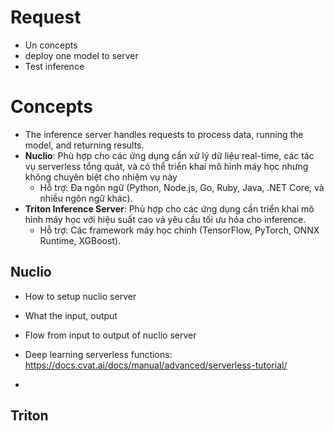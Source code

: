 # Request
+ Un concepts
+ deploy one model to server
+ Test inference

# Concepts
+ The inference server handles requests to process data, running the model, and returning results. 
+ **Nuclio**: Phù hợp cho các ứng dụng cần xử lý dữ liệu real-time, các tác vụ serverless tổng quát, và có thể triển khai mô hình máy học nhưng không chuyên biệt cho nhiệm vụ này
  + Hỗ trợ: Đa ngôn ngữ (Python, Node.js, Go, Ruby, Java, .NET Core, và nhiều ngôn ngữ khác).
+ **Triton Inference Server**: Phù hợp cho các ứng dụng cần triển khai mô hình máy học với hiệu suất cao và yêu cầu tối ưu hóa cho inference.
  + Hỗ trợ: Các framework máy học chính (TensorFlow, PyTorch, ONNX Runtime, XGBoost).

## Nuclio
+ How to setup nuclio server
+ What the input, output
+ Flow from input to output of nuclio server


+ Deep learning serverless functions: https://docs.cvat.ai/docs/manual/advanced/serverless-tutorial/
+ 

## Triton